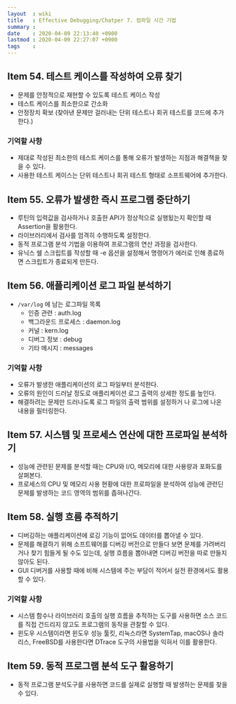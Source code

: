 ```yaml
---
layout  : wiki
title   : Effective Debugging/Chatper 7. 컴파일 시간 기법
summary : 
date    : 2020-04-09 22:13:40 +0900
lastmod : 2020-04-09 22:27:07 +0900
tags    : 
---
```

## Item 54. 테스트 케이스를 작성하여 오류 찾기
* 문제를 안정적으로 재현할 수 있도록 테스트 케이스 작성
* 테스트 케이스를 최소한으로 간소화
* 안정장치 확보 (찾아낸 문제만 걸러내는 단위 테스트나 회귀 테스트를 코드에 추가한다.)
### 기억할 사항
* 제대로 작성된 최소한의 테스트 케이스를 통해 오류가 발생하는 지점과 해결책을 찾을 수 있다.
* 사용한 테스트 케이스는 단위 테스트나 회귀 테스트 형태로 소프트웨어에 추가한다.

## Item 55. 오류가 발생한 즉시 프로그램 중단하기
* 루틴의 입력값을 검사하거나 호출한 API가 정상적으로 실행됬는지 확인할 때 Assertion을 활용한다.
* 라이브러리에서 검사를 엄격히 수행하도록 설정한다.
* 동적 프로그램 분석 기법을 이용하여 프로그램의 연산 과정을 검사한다.
* 유닉스 쉘 스크립트를 작성할 때 -e 옵션을 설정해서 명령어가 에러로 인해 종료하면 스크립트가 종료되게 만든다.

## Item 56. 애플리케이션 로그 파일 분석하기
* `/var/log` 에 남는 로그파일 목록
  * 인증 관련 : auth.log
  * 백그라운드 프로세스 : daemon.log
  * 커널 : kern.log
  * 디버그 정보 : debug
  * 기타 메시지 : messages
### 기억할 사항
* 오류가 발생한 애플리케이션의 로그 파일부터 분석한다.
* 오류의 원인이 드러날 정도로 애플리케이션 로그 출력의 상세한 정도를 높인다.
* 해결하려는 문제만 드러나도록 로그 파일의 출력 범위를 설정하거 나 로그에 나온 내용을 필터링한다.

## Item 57. 시스템 및 프로세스 연산에 대한 프로파일 분석하기
* 성능에 관련된 문제를 분석할 때는 CPU와 I/O, 메모리에 대한 사용량과 포화도를 살펴본다.
* 프로세스의 CPU 및 메모리 사용 현황에 대한 프로파일을 분석하여 성능에 관련딘 문제를 발생하는 코드 영역의 범위를 좁혀나간다.

## Item 58. 실행 흐름 추적하기
* 디버깅하는 애플리케이션에 로깅 기능이 없어도 데이터를 뽑아낼 수 있다.
* 문제를 해결하기 위해 소프트웨어를 디버깅 버전으로 만들다 보면 문제를 가려버리거나 찾기 힘들게 될 수도 있는데, 실행 흐름을 뽑아내면 디버깅 버전을 따로 만들지 않아도 된다.
* GUI 디버거를 사용할 때에 비해 시스템에 주는 부담이 적어서 실전 환경에서도 활용할 수 있다.

### 기억할 사항
* 시스템 함수나 라이브러리 호출의 실행 흐름을 추적하는 도구를 사용하면 소스 코드를 직접 건드리지 않고도 프로그램의 동작을 관찰할 수 있다.
* 윈도우 시스템이라면 윈도우 성능 툴킷, 리눅스라면 SystemTap, macOS나 솔라리스, FreeBSD를 사용한다면 DTrace 도구의 사용법을 익혀서 이를 활용한다.

## Item 59. 동적 프로그램 분석 도구 활용하기
* 동적 프로그램 분석도구를 사용하면 코드를 실제로 실행할 때 발생하는 문제를 찾을 수 있다.
